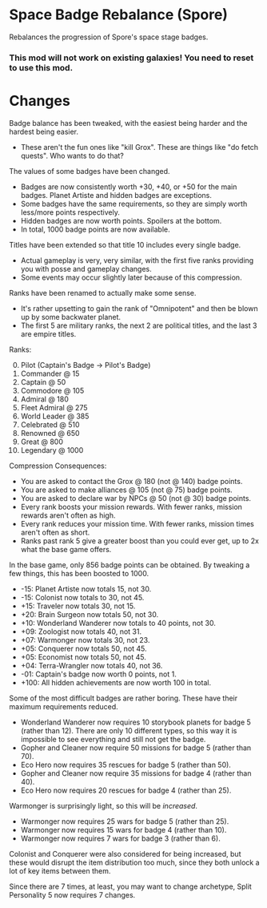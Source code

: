 # Space Badge Rebalance (Spore)

Rebalances the progression of Spore's space stage badges.

### This mod will not work on existing galaxies! You need to reset to use this mod.

# Changes

Badge balance has been tweaked, with the easiest being harder and the hardest being easier.
 - These aren't the fun ones like "kill Grox". These are things like "do fetch quests". Who wants to do that?

The values of some badges have been changed.
 - Badges are now consistently worth +30, +40, or +50 for the main badges. Planet Artiste and hidden badges are exceptions.
 - Some badges have the same requirements, so they are simply worth less/more points respectively.
 - Hidden badges are now worth points. Spoilers at the bottom.
 - In total, 1000 badge points are now available.

Titles have been extended so that title 10 includes every single badge.
 - Actual gameplay is very, very similar, with the first five ranks providing you with posse and gameplay changes.
 - Some events may occur slightly later because of this compression.

Ranks have been renamed to actually make some sense.
 - It's rather upsetting to gain the rank of "Omnipotent" and then be blown up by some backwater planet.
 - The first 5 are military ranks, the next 2 are political titles, and the last 3 are empire titles.

Ranks:

0. Pilot (Captain's Badge -> Pilot's Badge)
1. Commander @ 15
2. Captain @ 50
3. Commodore @ 105
4. Admiral @ 180
5. Fleet Admiral @ 275
6. World Leader @ 385
7. Celebrated @ 510
8. Renowned @ 650
9. Great @ 800
10. Legendary @ 1000

Compression Consequences:
 - You are asked to contact the Grox @ 180 (not @ 140) badge points.
 - You are asked to make alliances @ 105 (not @ 75) badge points.
 - You are asked to declare war by NPCs @ 50 (not @ 30) badge points.
 - Every rank boosts your mission rewards. With fewer ranks, mission rewards aren't often as high.
 - Every rank reduces your mission time. With fewer ranks, mission times aren't often as short.
 - Ranks past rank 5 give a greater boost than you could ever get, up to 2x what the base game offers.

In the base game, only 856 badge points can be obtained. By tweaking a few things, this has been boosted to 1000.
- -15: Planet Artiste now totals 15, not 30.
- -15: Colonist now totals to 30, not 45.
- +15: Traveler now totals 30, not 15.
- +20: Brain Surgeon now totals 50, not 30.
- +10: Wonderland Wanderer now totals to 40 points, not 30.
- +09: Zoologist now totals 40, not 31.
- +07: Warmonger now totals 30, not 23.
- +05: Conquerer now totals 50, not 45.
- +05: Economist now totals 50, not 45.
- +04: Terra-Wrangler now totals 40, not 36.
- -01: Captain's badge now worth 0 points, not 1.
- +100: All hidden achievements are now worth 100 in total.

Some of the most difficult badges are rather boring. These have their maximum requirements reduced.
- Wonderland Wanderer now requires 10 storybook planets for badge 5 (rather than 12). There are only 10 different types, so this way it is impossible to see everything and still not get the badge.
- Gopher and Cleaner now require 50 missions for badge 5 (rather than 70).
- Eco Hero now requires 35 rescues for badge 5 (rather than 50).
- Gopher and Cleaner now require 35 missions for badge 4 (rather than 40).
- Eco Hero now requires 20 rescues for badge 4 (rather than 25).

Warmonger is surprisingly light, so this will be *increased*.
- Warmonger now requires 25 wars for badge 5 (rather than 25).
- Warmonger now requires 15 wars for badge 4 (rather than 10).
- Warmonger now requires 7 wars for badge 3 (rather than 6).

Colonist and Conquerer were also considered for being increased, but these would disrupt the item distribution too much, since they both unlock a lot of key items between them.

Since there are 7 times, at least, you may want to change archetype, Split Personality 5 now requires 7 changes.
